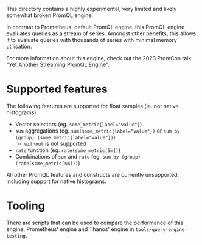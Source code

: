 This directory contains a highly experimental, very limited and likely somewhat broken PromQL engine.

In contrast to Prometheus' default PromQL engine, this PromQL engine evaluates queries as a stream of series. 
Amongst other benefits, this allows it to evaluate queries with thousands of series with minimal memory utilisation.

For more information about this engine, check out the 2023 PromCon talk ["Yet Another Streaming PromQL Engine"](https://promcon.io/2023-berlin/talks/yet-another-streaming-promql-engine).

# Supported features

The following features are supported for float samples (ie. not native histograms):

* Vector selectors (eg. `some_metric{label="value"}`)
* `sum` aggregations (eg. `sum(some_metric{label="value"})` or `sum by (group) (some_metric{label="value"})`)
  * `without` is not supported 
* `rate` function (eg. `rate(some_metric[5m])`)
* Combinations of `sum` and `rate` (eg. `sum by (group) (rate(some_metric[5m]))`)

All other PromQL features and constructs are currently unsupported, including support for native histograms.

# Tooling

There are scripts that can be used to compare the performance of this engine, Prometheus' engine and Thanos' engine
in `tools/query-engine-testing`.
